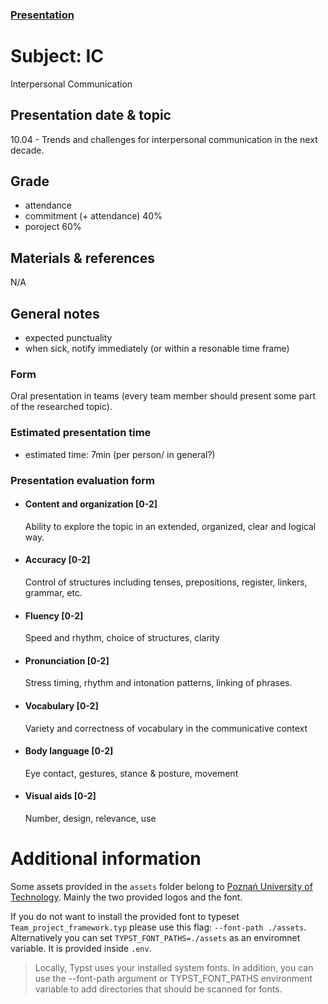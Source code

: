 ### [Presentation](https://1drv.ms/p/s!ApPlUecbgSQIyTGZdQ94JTFu_qO9)

# Subject: IC

Interpersonal Communication

## Presentation date & topic

10.04 - Trends and challenges for interpersonal communication in the next decade.

## Grade

- attendance
- commitment (+ attendance) 40%
- poroject 60%

## Materials & references

N/A

## General notes

- expected punctuality
- when sick, notify immediately (or within a resonable time frame)

### Form

Oral presentation in teams (every team member should present some part of the researched topic).

### Estimated presentation time

- estimated time: 7min (per person/ in general?)

### Presentation evaluation form

- #### Content and organization [0-2]
  Ability to explore the topic in an extended, organized, clear and logical way.
- #### Accuracy [0-2]
  Control of structures including tenses, prepositions, register, linkers, grammar, etc.
- #### Fluency [0-2]
  Speed and rhythm, choice of structures, clarity
- #### Pronunciation [0-2]
  Stress timing, rhythm and intonation patterns, linking of phrases.
- #### Vocabulary [0-2]
  Variety and correctness of vocabulary in the communicative context
- #### Body language [0-2]
  Eye contact, gestures, stance & posture, movement
- #### Visual aids [0-2]
  Number, design, relevance, use

# Additional information

Some assets provided in the `assets` folder belong to [Poznań University of Technology]("https://put.poznan.pl"). Mainly the two provided logos and the font.

If you do not want to install the provided font to typeset `Team_project_framework.typ` please use this flag: `--font-path ./assets`. Alternatively you can set `TYPST_FONT_PATHS=./assets` as an enviromnet variable. It is provided inside `.env`.

> Locally, Typst uses your installed system fonts. In addition, you can use the --font-path argument or TYPST_FONT_PATHS environment variable to add directories that should be scanned for fonts.
